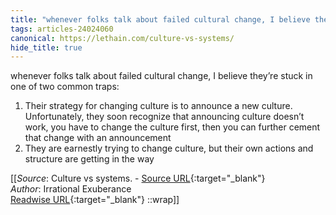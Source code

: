 ```yaml
---
title: "whenever folks talk about failed cultural change, I believe they’re ..."
tags: articles-24024060
canonical: https://lethain.com/culture-vs-systems/
hide_title: true
---
```


whenever folks talk about failed cultural change, I believe they’re stuck in one of two common traps:

1.  Their strategy for changing culture is to announce a new culture. Unfortunately, they soon recognize that announcing culture doesn’t work, you have to change the culture first, then you can further cement that change with an announcement
2.  They are earnestly trying to change culture, but their own actions and structure are getting in the way


[[_Source_: Culture vs systems. - [Source URL](https://lethain.com/culture-vs-systems/){:target="_blank"}<br>
_Author_: Irrational Exuberance<br>
[Readwise URL](https://readwise.io/open/469761855){:target="_blank"}
::wrap]]